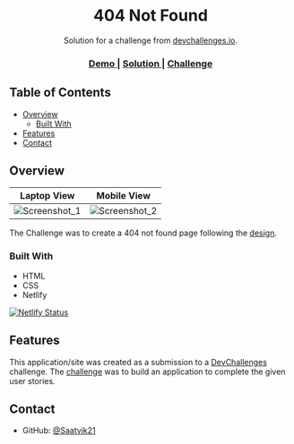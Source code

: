 <h1 align="center">404 Not Found</h1>

<div align="center">
   Solution for a challenge from  <a href="http://devchallenges.io" target="_blank">devchallenges.io</a>.
</div>

<div align="center">
  <h3>
    <a href="https://404-error-page-challenge.netlify.app/" target="_blank">
      Demo
    </a>
    <span> | </span>
    <a href="https://devchallenges.io/solutions/WyEfA2KqhoFpdZHHrpBU" target="_blank">
      Solution
    </a>
    <span> | </span>
    <a href="https://devchallenges.io/challenges/wBunSb7FPrIepJZAg0sY" target="_blank">
      Challenge
    </a>
  </h3>
</div>

## Table of Contents

- [Overview](#overview)
  - [Built With](#built-with)
- [Features](#features)
- [Contact](#contact)

## Overview

Laptop View         |  Mobile View
:-------------------------:|:-------------------------:
![Screenshot_1](https://user-images.githubusercontent.com/61618767/121784463-b29a6b80-cbd1-11eb-9eb2-873edcec1573.png) | ![Screenshot_2](https://user-images.githubusercontent.com/61618767/121784465-b3cb9880-cbd1-11eb-8cd2-3edd9aff169e.png)
  
  

The Challenge was to create a 404 not found page following the [design](https://www.figma.com/file/QeKWLNhB13zDjJzqR22TKE).

### Built With

- HTML
- CSS
- Netlify

[![Netlify Status](https://api.netlify.com/api/v1/badges/c5b010eb-f820-4908-b86e-77ba2669c953/deploy-status)](https://404-error-page-challenge.netlify.app/)

## Features

This application/site was created as a submission to a [DevChallenges](https://devchallenges.io/challenges) challenge. The [challenge](https://devchallenges.io/challenges/wBunSb7FPrIepJZAg0sY) was to build an application to complete the given user stories.

## Contact

- GitHub: [@Saatvik21](https://github.com/Saatvik21) 
